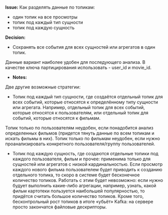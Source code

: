 **Issue:**
Как разделять данные по топикам:
- один топик на все просмотры
- топик под каждый тип сущности
- топик под каждую сущность 

**Decision:**
- Сохранять все события для всех сущностей или агрегатов в один топик.

Данные вариант наиболее удобен для последующего анализа.
В качестве ключа партицирования использовать -  user_id и movie_id.

- **Notes:**

Две другие возможные стратегии:

- Топик под каждый тип сущности, где создаётся отдельный топик для всех событий, которые относятся к определённому типу сущности или агрегата. 
Например, отдельный топик для всех событий, которые относятся к пользователям, или отдельный топик для событий, которые относятся к фильмам.

Топик только по пользователям неудобен, если понадобится анализ определенных фильмов (придется тянуть данные по всем топикам и искать фильмы в них).
Топик только по фильмам неудобен, если нужно проанализировать конкретного пользователя/группу пользователей.

- Топик под каждую сущность, где создаются отдельные топики под каждого пользователя, фильм и прочее:
применима только для сущностей или агрегатов с низкой кардинальностью. 
Если просмотр каждого нового фильма пользователем будет приводить к созданию отдельного топика, 
то скоро в системе будет бесконечное количество топиков. 
Работать с этим будет невозможно: если нужно будует выполнить какие-либо агрегации, 
например, узнать, какой фильм картотеки пользуется наибольшей популярностью, 
то придётся считать большое количество топиков. 
Кроме того, бесконтрольный рост топиков в итоге «убьёт» Kafka: на сервере просто закончатся файловые дескрипторы.